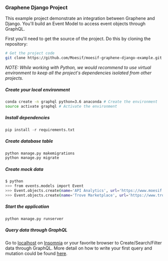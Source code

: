 ### Graphene Django Project

This example project demonstrate an integration between Graphene and Django.
You'll build an Event Model to access event objects through GraphQL.

First you'll need to get the source of the project. Do this by cloning the repository:

```bash
# Get the project code
git clone https://github.com/Moesif/moesif-graphene-django-example.git
```

*NOTE: While working with Python, we would recommend to use virtual environment
to keep all the project's dependencies isolated from other projects.*

##### Create your local environment

```bash
conda create -n graphql python=3.6 anaconda # Create the environment
source activate graphql # Activate the environment
```

##### Install dependencies

```python
pip install -r requirements.txt
```

##### Create database table

```bash
python manage.py makemigrations
python manage.py migrate
```

##### Create mock data

```bash
$ python
>>> from events.models import Event
>>> Event.objects.create(name='API Analytics', url='https://www.moesif.com/')
>>> Event.objects.create(name='Trove Marketplace', url='https://www.trove.com/')
```

##### Start the application

```bash
python manage.py runserver
```

##### Query data through GraphQL

Go to [localhost](http://localhost:8000/graphql/) on [Insomnia](https://insomnia.rest/download/#mac)
or your favorite browser to Create/Search/Filter data through GraphQL. More detail on how to write your first
query and mutation could be found [here](https://www.moesif.com/blog/technical/graphql/Getting-Started-with-Python-GraphQL-Part1/).
